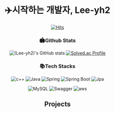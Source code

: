 <div align=center>

# ✈️시작하는 개발자, Lee-yh2

[![Hits](https://hits.seeyoufarm.com/api/count/incr/badge.svg?url=https%3A%2F%2Fgithub.com%2FLee-yh2&count_bg=%2379C83D&title_bg=%23555555&icon=&icon_color=%23E7E7E7&title=hits&edge_flat=false)](https://hits.seeyoufarm.com)

### 🏟️Github Stats
![(Lee-yh2)'s GitHub stats](https://github-readme-stats.vercel.app/api?username=Lee-yh2)
[![Solved.ac Profile](http://mazassumnida.wtf/api/v2/generate_badge?boj=dbsgud101)](https://solved.ac/dbsgud101/)

### 📚Tech Stacks
![c++](https://img.shields.io/badge/C%2B%2B-00599C?style=for-the-badge&logo=c%2B%2B&logoColor=white)
![Java](https://img.shields.io/badge/Java-007396?style=for-the-badge&logo=Java&logoColor=white)
![Spring](https://img.shields.io/badge/Spring-6DB33F?style=for-the-badge&logo=Spring&logoColor=white)
![Spring Boot](https://img.shields.io/badge/Spring%20Boot-6DB33F?style=for-the-badge&logo=Spring%20Boot&logoColor=white)
![Jpa](https://img.shields.io/badge/Jpa-007396?style=for-the-badge&logo=Java&logoColor=white)

![MySQL](https://img.shields.io/badge/MySQL-4479A1?style=for-the-badge&logo=MySQL&logoColor=white)
![Swagger](https://img.shields.io/badge/Swagger-85EA2D?style=for-the-badge&logo=Swagger&logoColor=white)
![aws](https://img.shields.io/badge/AWS-232F3E?style=for-the-badge&logo=Amazon%20AWS&logoColor=white)

## Projects
</div>

